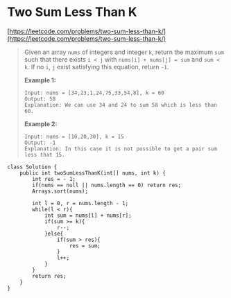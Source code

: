 # Two Sum Less Than K

[https://leetcode.com/problems/two-sum-less-than-k/](https://leetcode.com/problems/two-sum-less-than-k/)

> Given an array `nums` of integers and integer `k`, return the maximum `sum` such that there exists `i < j` with `nums[i] + nums[j] = sum` and `sum < k`. If no `i`, `j` exist satisfying this equation, return `-1`.
>
> &#x20;
>
> **Example 1:**
>
> ```
> Input: nums = [34,23,1,24,75,33,54,8], k = 60
> Output: 58
> Explanation: We can use 34 and 24 to sum 58 which is less than 60.
> ```
>
> **Example 2:**
>
> ```
> Input: nums = [10,20,30], k = 15
> Output: -1
> Explanation: In this case it is not possible to get a pair sum less that 15.
> ```

```
class Solution {
    public int twoSumLessThanK(int[] nums, int k) {
        int res = - 1;
        if(nums == null || nums.length == 0) return res;
        Arrays.sort(nums);
        
        int l = 0, r = nums.length - 1;
        while(l < r){
            int sum = nums[l] + nums[r];
            if(sum >= k){
                r--;
            }else{
                if(sum > res){
                    res = sum;
                }
                l++;
            }
        }
        return res;
    }
}
```
